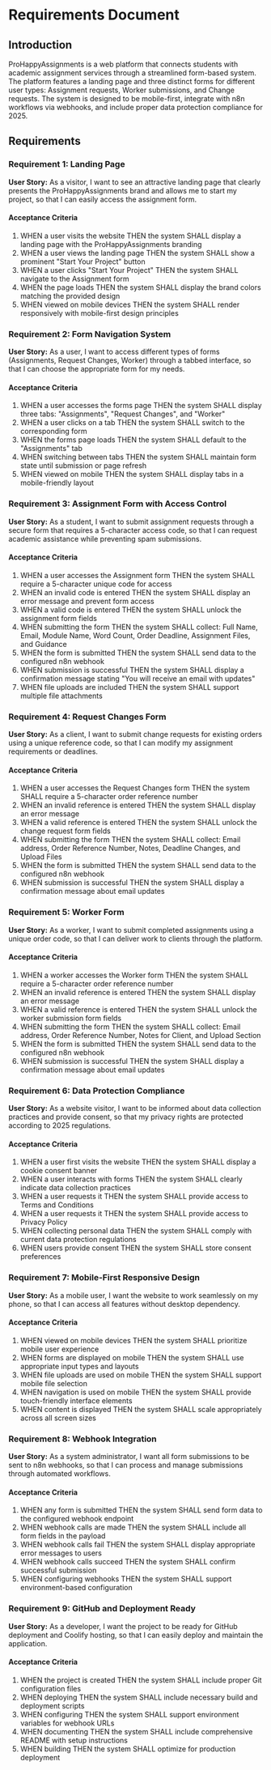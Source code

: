 # Requirements Document

## Introduction

ProHappyAssignments is a web platform that connects students with academic assignment services through a streamlined form-based system. The platform features a landing page and three distinct forms for different user types: Assignment requests, Worker submissions, and Change requests. The system is designed to be mobile-first, integrate with n8n workflows via webhooks, and include proper data protection compliance for 2025.

## Requirements

### Requirement 1: Landing Page

**User Story:** As a visitor, I want to see an attractive landing page that clearly presents the ProHappyAssignments brand and allows me to start my project, so that I can easily access the assignment form.

#### Acceptance Criteria

1. WHEN a user visits the website THEN the system SHALL display a landing page with the ProHappyAssignments branding
2. WHEN a user views the landing page THEN the system SHALL show a prominent "Start Your Project" button
3. WHEN a user clicks "Start Your Project" THEN the system SHALL navigate to the Assignment form
4. WHEN the page loads THEN the system SHALL display the brand colors matching the provided design
5. WHEN viewed on mobile devices THEN the system SHALL render responsively with mobile-first design principles

### Requirement 2: Form Navigation System

**User Story:** As a user, I want to access different types of forms (Assignments, Request Changes, Worker) through a tabbed interface, so that I can choose the appropriate form for my needs.

#### Acceptance Criteria

1. WHEN a user accesses the forms page THEN the system SHALL display three tabs: "Assignments", "Request Changes", and "Worker"
2. WHEN a user clicks on a tab THEN the system SHALL switch to the corresponding form
3. WHEN the forms page loads THEN the system SHALL default to the "Assignments" tab
4. WHEN switching between tabs THEN the system SHALL maintain form state until submission or page refresh
5. WHEN viewed on mobile THEN the system SHALL display tabs in a mobile-friendly layout

### Requirement 3: Assignment Form with Access Control

**User Story:** As a student, I want to submit assignment requests through a secure form that requires a 5-character access code, so that I can request academic assistance while preventing spam submissions.

#### Acceptance Criteria

1. WHEN a user accesses the Assignment form THEN the system SHALL require a 5-character unique code for access
2. WHEN an invalid code is entered THEN the system SHALL display an error message and prevent form access
3. WHEN a valid code is entered THEN the system SHALL unlock the assignment form fields
4. WHEN submitting the form THEN the system SHALL collect: Full Name, Email, Module Name, Word Count, Order Deadline, Assignment Files, and Guidance
5. WHEN the form is submitted THEN the system SHALL send data to the configured n8n webhook
6. WHEN submission is successful THEN the system SHALL display a confirmation message stating "You will receive an email with updates"
7. WHEN file uploads are included THEN the system SHALL support multiple file attachments

### Requirement 4: Request Changes Form

**User Story:** As a client, I want to submit change requests for existing orders using a unique reference code, so that I can modify my assignment requirements or deadlines.

#### Acceptance Criteria

1. WHEN a user accesses the Request Changes form THEN the system SHALL require a 5-character order reference number
2. WHEN an invalid reference is entered THEN the system SHALL display an error message
3. WHEN a valid reference is entered THEN the system SHALL unlock the change request form fields
4. WHEN submitting the form THEN the system SHALL collect: Email address, Order Reference Number, Notes, Deadline Changes, and Upload Files
5. WHEN the form is submitted THEN the system SHALL send data to the configured n8n webhook
6. WHEN submission is successful THEN the system SHALL display a confirmation message about email updates

### Requirement 5: Worker Form

**User Story:** As a worker, I want to submit completed assignments using a unique order code, so that I can deliver work to clients through the platform.

#### Acceptance Criteria

1. WHEN a worker accesses the Worker form THEN the system SHALL require a 5-character order reference number
2. WHEN an invalid reference is entered THEN the system SHALL display an error message
3. WHEN a valid reference is entered THEN the system SHALL unlock the worker submission form fields
4. WHEN submitting the form THEN the system SHALL collect: Email address, Order Reference Number, Notes for Client, and Upload Section
5. WHEN the form is submitted THEN the system SHALL send data to the configured n8n webhook
6. WHEN submission is successful THEN the system SHALL display a confirmation message about email updates

### Requirement 6: Data Protection Compliance

**User Story:** As a website visitor, I want to be informed about data collection practices and provide consent, so that my privacy rights are protected according to 2025 regulations.

#### Acceptance Criteria

1. WHEN a user first visits the website THEN the system SHALL display a cookie consent banner
2. WHEN a user interacts with forms THEN the system SHALL clearly indicate data collection practices
3. WHEN a user requests it THEN the system SHALL provide access to Terms and Conditions
4. WHEN a user requests it THEN the system SHALL provide access to Privacy Policy
5. WHEN collecting personal data THEN the system SHALL comply with current data protection regulations
6. WHEN users provide consent THEN the system SHALL store consent preferences

### Requirement 7: Mobile-First Responsive Design

**User Story:** As a mobile user, I want the website to work seamlessly on my phone, so that I can access all features without desktop dependency.

#### Acceptance Criteria

1. WHEN viewed on mobile devices THEN the system SHALL prioritize mobile user experience
2. WHEN forms are displayed on mobile THEN the system SHALL use appropriate input types and layouts
3. WHEN file uploads are used on mobile THEN the system SHALL support mobile file selection
4. WHEN navigation is used on mobile THEN the system SHALL provide touch-friendly interface elements
5. WHEN content is displayed THEN the system SHALL scale appropriately across all screen sizes

### Requirement 8: Webhook Integration

**User Story:** As a system administrator, I want all form submissions to be sent to n8n webhooks, so that I can process and manage submissions through automated workflows.

#### Acceptance Criteria

1. WHEN any form is submitted THEN the system SHALL send form data to the configured webhook endpoint
2. WHEN webhook calls are made THEN the system SHALL include all form fields in the payload
3. WHEN webhook calls fail THEN the system SHALL display appropriate error messages to users
4. WHEN webhook calls succeed THEN the system SHALL confirm successful submission
5. WHEN configuring webhooks THEN the system SHALL support environment-based configuration

### Requirement 9: GitHub and Deployment Ready

**User Story:** As a developer, I want the project to be ready for GitHub deployment and Coolify hosting, so that I can easily deploy and maintain the application.

#### Acceptance Criteria

1. WHEN the project is created THEN the system SHALL include proper Git configuration files
2. WHEN deploying THEN the system SHALL include necessary build and deployment scripts
3. WHEN configuring THEN the system SHALL support environment variables for webhook URLs
4. WHEN documenting THEN the system SHALL include comprehensive README with setup instructions
5. WHEN building THEN the system SHALL optimize for production deployment